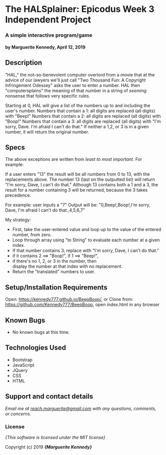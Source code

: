 
# The HALSplainer: Epicodus Week 3 Independent Project

### A simple interactive program/game
#### by Marguerite Kennedy, April 12, 2019

## Description

"HAL," the not-so-benevolent computer overlord from a movie that at the advice of our lawyers we'll just call "Two Thousand Fun: A Copyright Infringement Odessey" asks the user to enter a number. HAL then "computersplains" the meaning of that number in a string of *seeming* nonsense that follows very specific rules. 

Starting at 0, HAL will give a list of the numbers up to and including the user's number. 
Numbers that contain a 1: all digits are replaced (all digits) with "Beep!"
Numbers that contain a 2: all digits are replaced (all digits) with "Boop!"
Numbers that contain a 3: all digits are replaced (all digits) with "I'm sorry, Dave. I'm afraid I can't do that."
If neither a 1,2, or 3 is in a given number, it will return the original number. 


## Specs

The above exceptions are written from *least to most important*. For example:

If a user enters "13" the result will be all numbers from 0 to 13, with the replacements above. The number 13 (last on the outputted list) will return "I'm sorry, Dave, I can't do that." Although 13 contains both a 1 and a 3, the result for a number containing 3 will be returned, because the 3 takes precedence. 


For example: user inputs a "7"
Output will be: "0,Beep!,Boop!,I'm sorry, Dave, I'm afraid I can't do that.,4,5,6,7"

My strategy:

- First, take the user-entered value and loop up to the value of the entered number, from zero. 
- Loop through array using "to String" to evaluate each number at a given index. 
- If that number contains 3, replace with "I'm sorry,  Dave, I can't do that."
- if it contains 2 ==> "Boop!", 
  if 1 ==> "Beep!",
- if there's no 1, 2, or 3 in the number, then     
  display the number at that index with no replacement.
- Return the "translated" numbers to user. 


## Setup/Installation Requirements

Open: https://kennedy777.github.io/BeepBoop/, or 
Clone from: https://github.com/Kennedy777/BeepBoop, open index.html in any browser

## Known Bugs
* No known bugs at this time.  

## Technologies Used
  * Bootstrap
  * JavaScript
  * JQuery
  * CSS
  * HTML

## Support and contact details

_Email me at reach.marguerite@gmail.com with any questions, comments, or concerns._

### License

*{This software is licensed under the MIT license}*

Copyright (c) 2019 **_{Marguerite Kennedy}_**

###

